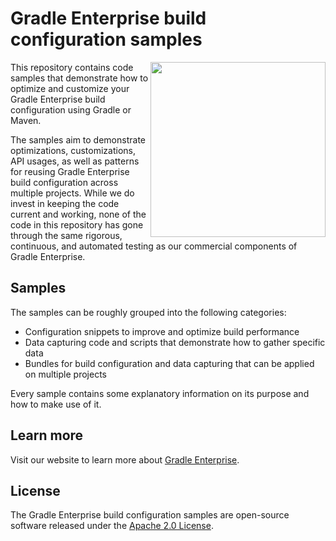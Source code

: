 # Gradle Enterprise build configuration samples

<img src="http://bit.ly/2JSSCT0" align="right" width="280" />

This repository contains code samples that demonstrate how to optimize and customize your Gradle Enterprise build configuration using Gradle or Maven.

The samples aim to demonstrate optimizations, customizations, API usages, as well as patterns for reusing Gradle Enterprise build configuration across multiple projects. While we do invest in keeping the code current and working, none of the code in this repository has gone through the same rigorous, continuous, and automated testing as our commercial components of Gradle Enterprise.

## Samples

The samples can be roughly grouped into the following categories:

 - Configuration snippets to improve and optimize build performance
 - Data capturing code and scripts that demonstrate how to gather specific data
 - Bundles for build configuration and data capturing that can be applied on multiple projects

Every sample contains some explanatory information on its purpose and how to make use of it.

## Learn more

Visit our website to learn more about [Gradle Enterprise][gradle-enterprise].

## License

The Gradle Enterprise build configuration samples are open-source software released under the [Apache 2.0 License][apache-license].

[gradle-enterprise]: https://gradle.com/enterprise
[apache-license]: https://www.apache.org/licenses/LICENSE-2.0.html
